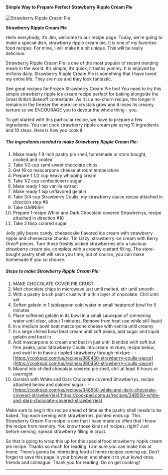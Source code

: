             

#### Simple Way to Prepare Perfect Strawberry Ripple Cream Pie

![Strawberry Ripple Cream Pie](https://img-global.cpcdn.com/recipes/4529312685359104/751x532cq70/strawberry-ripple-cream-pie-recipe-main-photo.jpg)

**Strawberry Ripple Cream Pie**

Hello everybody, it’s Jim, welcome to our recipe page. Today, we’re going to make a special dish, strawberry ripple cream pie. It is one of my favorites food recipes. For mine, I will make it a bit unique. This will be really delicious.

Strawberry Ripple Cream Pie is one of the most popular of recent trending meals in the world. It’s simple, it’s quick, it tastes yummy. It is enjoyed by millions daily. Strawberry Ripple Cream Pie is something that I have loved my entire life. They are nice and they look fantastic.

See great recipes for Frozen Strawberry Cream Pie too! You need to try this simple strawberry ripple ice cream recipe perfect for baking alongside the Great British Bakeoff contestants. As it is a no-churn recipe, the longer it remains in the freezer the more ice crystals grow and it loses its creamy texture so we ENCOURAGE you to devour the whole thing - you.

To get started with this particular recipe, we have to prepare a few ingredients. You can cook strawberry ripple cream pie using 11 ingredients and 10 steps. Here is how you cook it.

##### The ingredients needed to make Strawberry Ripple Cream Pie:

1.  Make ready 1 9 inch pastry pie shell, homemade or store bought, cooked and cooled
2.  Take 1/2 cup semi sweet chocolate chips
3.  Get 16 oz mascarpone cheese at room temperature
4.  Prepare 1 1/2 cup heavy whipping cream
5.  Take 1/2 cup confectioners sugar
6.  Make ready 1 tsp vanilla extract
7.  Make ready 1 tsp unflavored gelatin
8.  Take 3/4 cup Strawberry Coulis, my strawberry sauce recipe attached in direction step #8
9.  Take GARNISH
10.  Prepare 1 recipe White and Dark Chocolate covered Strawberrys, recipe attached in direction #10
11.  Take 2 tbsp colored sugar

Jelly jelly beans candy. cheesecake flavored ice cream with strawberry ripple and cheesecake chunks. Tin Lizzy. strawberry ice cream with Berry Oreo® pieces. Turn those freshly picked strawberries into a luscious strawberry cream pie, complete with a creamy custard filling. The store-bought pastry shell will save you time, but of course, you can make homemade if you so choose.

##### Steps to make Strawberry Ripple Cream Pie:

1.  MAKE CHOCOLATE COVER PIE CRUST
2.  Melt chocolate chips in microwave just until melted, stir until smooth
3.  With a pastry brush.paint crust with a thin layer of chocolate. Chill until set
4.  Soften gelatin in 1 tablespoon cold water in small heatproof bowl for 5 minutes
5.  Place softened gelatin in its bowl in a small saucepan of simmering water until clear, about 1 minutes. Remove from heat use while still liquid
6.  In a medium bowl beat mascarpone cheese with vanilla until creamy
7.  In a large chilled bowl beat cream until.soft peaks, add sugar and liquid gelatin and beat in
8.  Add mascarpone to cream and beat in just until blended with soft but firm peaks, pour Strawberry Coulis into.cream mixture, recipe below, and swirl in to have a rippled strawberry through mixture - - [https://cookpad.com/us/recipes/360450-strawberry-coulis-sauce](https://cookpad.com/us/recipes/360450-strawberry-coulis-sauce)
9.  Mound into chilled chocolate covered pie shell, chill.at least 6 hours or overnight
10.  Garnish with White and Dark Chocolate covered Strawberrys, recipe attached below and colored sugar - - [https://cookpad.com/us/recipes/348550-white-and-dark-chocolate-covered-strawberries](https://cookpad.com/us/recipes/348550-white-and-dark-chocolate-covered-strawberries)

Make sure to begin this recipe ahead of time as the pastry shell needs to be baked. Top each serving with strawberries, pointed ends up. This Strawberry Cream Pie recipe is one that I have made so often that I know the recipe from memory. You know those kinds of recipes, right? Just before serving, spread strawberry filling in crust.

So that is going to wrap this up for this special food strawberry ripple cream pie recipe. Thanks so much for reading. I am sure you can make this at home. There’s gonna be interesting food at home recipes coming up. Don’t forget to save this page in your browser, and share it to your loved ones, friends and colleague. Thank you for reading. Go on get cooking!

* * *